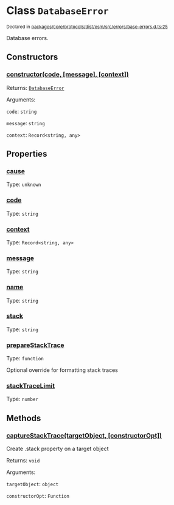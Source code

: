 # Class `DatabaseError`
<sub>Declared in [packages/core/protocols/dist/esm/src/errors/base-errors.d.ts:25]()</sub>


Database errors.

## Constructors
### [constructor(code, \[message\], \[context\])]()




Returns: <code>[DatabaseError](/api/@dxos/react-client/classes/DatabaseError)</code>

Arguments: 

`code`: <code>string</code>

`message`: <code>string</code>

`context`: <code>Record&lt;string, any&gt;</code>



## Properties
### [cause]()
Type: <code>unknown</code>



### [code]()
Type: <code>string</code>



### [context]()
Type: <code>Record&lt;string, any&gt;</code>



### [message]()
Type: <code>string</code>



### [name]()
Type: <code>string</code>



### [stack]()
Type: <code>string</code>



### [prepareStackTrace]()
Type: <code>function</code>

Optional override for formatting stack traces

### [stackTraceLimit]()
Type: <code>number</code>




## Methods
### [captureStackTrace(targetObject, \[constructorOpt\])]()


Create .stack property on a target object

Returns: <code>void</code>

Arguments: 

`targetObject`: <code>object</code>

`constructorOpt`: <code>Function</code>


